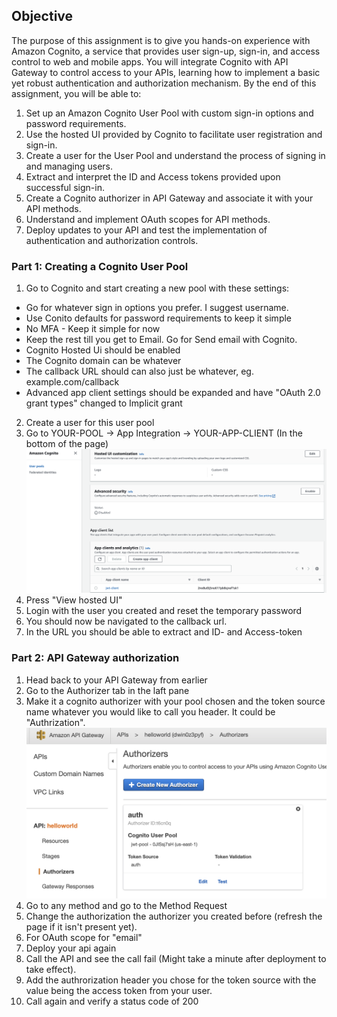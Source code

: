 ## Objective
The purpose of this assignment is to give you hands-on experience with Amazon Cognito, a service that provides user sign-up, sign-in, and access control to web and mobile apps. You will integrate Cognito with API Gateway to control access to your APIs, learning how to implement a basic yet robust authentication and authorization mechanism. By the end of this assignment, you will be able to:

1. Set up an Amazon Cognito User Pool with custom sign-in options and password requirements.
2. Use the hosted UI provided by Cognito to facilitate user registration and sign-in.
3. Create a user for the User Pool and understand the process of signing in and managing users.
4. Extract and interpret the ID and Access tokens provided upon successful sign-in.
5. Create a Cognito authorizer in API Gateway and associate it with your API methods.
6. Understand and implement OAuth scopes for API methods.
7. Deploy updates to your API and test the implementation of authentication and authorization controls.

### Part 1: Creating a Cognito User Pool
1. Go to Cognito and start creating a new pool with these settings:
- Go for whatever sign in options you prefer. I suggest username.
- Use Conito defaults for password requirements to keep it simple
- No MFA - Keep it simple for now
- Keep the rest till you get to Email. Go for Send email with Cognito.
- Cognito Hosted Ui should be enabled
- The Cognito domain can be whatever
- The callback URL should can also just be whatever, eg. example.com/callback
- Advanced app client settings should be expanded and have "OAuth 2.0 grant types" changed to Implicit grant
2. Create a user for this user pool
3. Go to YOUR-POOL -> App Integration -> YOUR-APP-CLIENT (In the bottom of the page)
![alt text](https://github.com/VictorBusk/AWS-workshop/blob/main/Images/cognito.png)
4. Press "View hosted UI"
5. Login with the user you created and reset the temporary password
6. You should now be navigated to the callback url.
7. In the URL you should be able to extract and ID- and Access-token

### Part 2: API Gateway authorization
1. Head back to your API Gateway from earlier
2. Go to the Authorizer tab in the laft pane
3. Make it a cognito authorizer with your pool chosen and the token source name whatever you would like to call you header.
It could be "Authrization".
![alt text](https://github.com/VictorBusk/AWS-workshop/blob/main/Images/auth.png)
4. Go to any method and go to the Method Request
5. Change the authorization the authorizer you created before (refresh the page if it isn't present yet).
6. For OAuth scope for "email"
7. Deploy your api again
8. Call the API and see the call fail (Might take a minute after deployment to take effect).
9. Add the authrorization header you chose for the token source with the value being the access token from your user.
10. Call again and verify a status code of 200